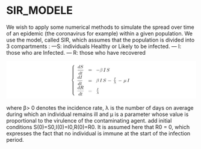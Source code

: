 # SIR_MODELE
We wish to apply some numerical methods to simulate the spread over time of an epidemic (the coronavirus for example) within a given population. We use the model, called SIR, which assumes that the population is divided into 3 compartments :
—S: individuals Healthy or Likely to be infected. 
— I: those who are Infected. 
— R: those who have recovered
<p align="center">
  <img src="sir.jpg" />
</p>
where β> 0 denotes the incidence rate, λ is the number of days on average during which an individual remains ill and μ is a parameter whose value is proportional to the virulence of the contaminating agent. 
add initial conditions S(0)=S0,I(0)=I0,R(0)=R0. It is assumed here that R0 = 0, which expresses the fact that no individual is immune at the start of the infection period.

